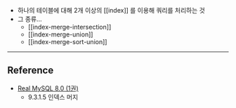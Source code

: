 - 하나의 테이블에 대해 2개 이상의 [[index]] 를 이용해 쿼리를 처리하는 것
- 그 종류...
	- [[index-merge-intersection]]
	- [[index-merge-union]]
	- [[index-merge-sort-union]]

--- 
## Reference
 -  [Real MySQL 8.0 (1권)](https://product.kyobobook.co.kr/detail/S000001766482)
	- 9.3.1.5 인덱스 머지